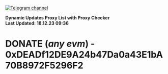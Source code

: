 [![Telegram channel](https://img.shields.io/endpoint?url=https://runkit.io/damiankrawczyk/telegram-badge/branches/master?url=https://t.me/n4z4v0d)](https://t.me/n4z4v0d) 

**Dynamic Updates Proxy List with Proxy Checker**  
**Last Updated: 18.12.23 09:36**

# DONATE (_any evm_) - 0xDEADf12DE9A24b47Da0a43E1bA70B8972F5296F2
